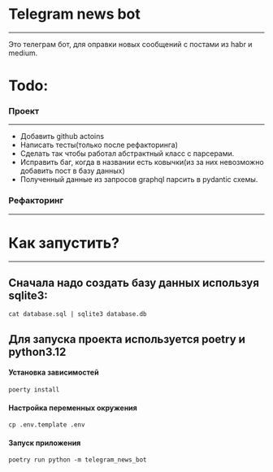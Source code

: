 # Telegram news bot
---
Это телеграм бот, для оправки новых сообщений с постами из habr и medium.

# Todo:

### Проект
---
- Добавить github actoins
- Написать тесты(только после рефакторинга)
- Сделать так чтобы работал абстрактный класс с парсерами.
- Исправить баг, когда в названии есть ковычки(из за них невозможно добавить пост в базу данных)
- Полученный данные из запросов graphql парсить в pydantic схемы.

### Рефакторинг
---

# Как запустить?
---
## Сначала надо создать базу данных используя sqlite3:
```shell
cat database.sql | sqlite3 database.db 
```
## Для запуска проекта используется poetry и python3.12

#### Установка зависимостей
```shell
poerty install
```
#### Настройка переменных окружения
```shell
cp .env.template .env
```

#### Запуск приложения
```shell
poetry run python -m telegram_news_bot
```
